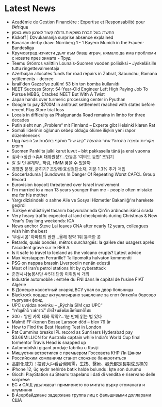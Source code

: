 # Latest News
-  Académie de Gestion Financière : Expertise et Responsabilité pour l’Afrique
-  החשד: בעל חברת משקאות גדולה קשור לארגון פשע בצפון
-  Kickoff | Dzvukamanja surprise absence explained
-  Bavarian derby draw: Nürnberg 1 - 1 Bayern Munich in the Frauen-Bundesliga
-  Крумовград изчисти дълг към бивш играч, нямало да има проблеми с новите през зимата - Труд
-  Teemu Grönros valittiin Lounais-Suomen vuoden poliisiksi – Jyskeläisille tuttu ringettevalmentaja
-  Azerbaijan allocates funds for road repairs in Zabrat, Sabunchu, Ramana settlements - decree
-  İsrail'den Gazze'ye zulüm! 53 bin ton bomba kullanıldı
-  NEET Success Story: 54-Year-Old Engineer Left High Paying Job To Pursue MBBS, Cracked NEET But With A Twist
-  Japan hands over turmeric processing center in Pyuthan
-  Google to pay $700M in antitrust settlement reached with states before recent Play Store trial loss
-  Locals in difficulty as Phalgunanda Road remains in limbo for three decades
-  Putin sieht nun „Problem“ mit Finnland – Experte gibt Helsinki klaren Rat
-  Somali liderinin oğlunun sebep olduğu ölüme ilişkin yeni rapor düzenlenecek
-  Ugg מקוריות וסמבה בהנחה? אתר ההנעלה "קינג שוז" מותקף בתלונות על הונאה וזיופים
-  Suomen Pankilta julki karut luvut – bkt pakkasella tänä ja ensi vuonna
-  검사→장관→與비대위원장?…한동훈 ‘여의도 등판’ 초읽기
-  갈 길 먼 본계약…하림, HMM 품을 수 있을까
-  경영권 분쟁, 굳히기? 조양래·효성첨단소재, 지분 1.3% 추가 매입
-  Soccerladuma | Sundowns In Danger Of Repeating Worst CAFCL Group Record
-  Eurovision boycott threatened over Israel involvement
-  I'm married to a man 13 years younger than me - people often mistake me for his mother
-  Yargı dizisindeki o sahne Aile ve Sosyal Hizmetler Bakanlığı'nı harekete geçirdi
-  Türkiye endüstriyel tasarım başvurularında Çin'in ardından ikinci sırada
-  Very heavy traffic expected at land checkpoints during Christmas & New Year's Day long weekends: ICA
-  News anchor Steve Lai leaves CNA after nearly 12 years, colleagues wish him the best
-  ‘부실시공’ 아파트의 반전...올해 청약 1위 등극한 곳
-  Retards, quais bondés, métros surchargés: la galère des usagers après l'accident grave sur le RER A
-  Is it safe to travel to Iceland as the volcano erupts? Latest advice
-  Max Verstappen Ferrarille? Tallipomolta hulvaton kommentti
-  PSG on nappaa brassin Liverpoolin nenän edestä
-  Most of Iran’s petrol stations hit by cyberattack
-  춘천시나눔봉사단 4·5대 단장 이취임식 개최
-  Industrie automobile : entrée du FNI dans le capital de l’usine FIAT Algérie
-  В Донецке кассетный снаряд ВСУ упал во двор больницы
-  Blackrock подаде актуализирано заявление за спот биткойн борсово търгуван фонд
-  UPC uvádza novinku – „Rýchla SIM cez UPC“
-  “เจริญศักดิ์ วงษ์กรณ์” เปิดใจหลังคัมแบ็คทีมชาติไทย
-  300+ 쌓인 카톡 대화 막막?…1분 만에 읽는 법 있다
-  Malmö FF-ikonen Bosse Larsson död – blev 79 år
-  How to Find the Best Hearing Test in London
-  Pat Cummins breaks IPL record as Sunrisers Hyderabad pay $3.66MILLION for Australia captain while India's World Cup final tormentor Travis Head is snapped up
-  Automobilski gigant prodaje fabriku u Rusiji
-  Мишустин встретился с премьером Госсовета КНР Ли Цяном
-  Российским компаниям станет сложнее банкротиться
-  高齡化威力！投資大戶看台灣剛需，生技、醫療、觀光都是長期成長標的
-  iPhone 12, üç aydır nehirde batık halde bulundu: İşte son durumu
-  Giochi PlayStation su Steam: trapelano i dati di vendita e riservano delle sorprese
-  ЕС и САЩ удължават примирието по митата върху стоманата и алуминия
-  В Азербайджане задержана группа лиц с фальшивыми долларами США
